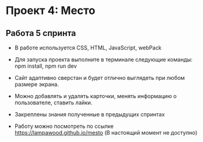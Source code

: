 # Проект 4: Место

## Работа 5 спринта

* В работе используется CSS, HTML, JavaScript, webPack
* Для запуска проекта выполните в терминале следующие команды: npm install, npm run dev

* Сайт адаптивно сверстан и будет отлично выглядеть при любом размере экрана. 
* Можно добавлять и удалять карточки, менять информацию о пользователе, ставить лайки.
* Закреплены знания полученные в предыдущих спринтах
* Работу можно посмотреть по ссылке https://lampawood.github.io/mesto (В настоящий момент не доступно)
